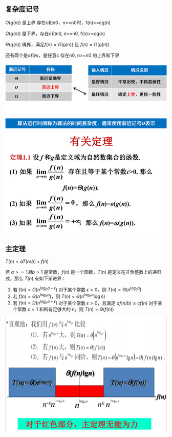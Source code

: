 ## 复杂度记号

$O(g(n))$ 是上界 存在c和n0，n>=n0时，f(n)<=cg(n)

$\Omega(g(n))$ 是下界，存在c和n0, n>=n0, f(n)>=cg(n)

$\Theta(g(n))$ 确界，满足$f(n)=O(g(n))$ 且 $f(n)=\Omega(g(n))$

还有两个是o和w，是任意c 存在n0, n>=n0 的上界和下界

![](img/2024-09-27-12-46-15.png)

![](img/2024-09-27-12-47-40.png)

## 主定理

$T(n) = aT(n/b) + f(n)$

若 $a>=1 且 b>1$ 是常数，$f(n)$ 是一个函数，$T(n)$ 是定义在非负整数上的递归式，那么 $T(n)$ 有如下渐进界：

1. 若 $f(n) = O(n^{log_b a - \epsilon})$ 对于某个常数 $\epsilon > 0$，则 $T(n) = \Theta(n^{log_b a})$
2. 若 $f(n) = \Theta(n^{log_b a})$，则 $T(n) = \Theta(n^{log_b a} \log n)$
3. 若 $f(n) = \Omega(n^{log_b a + \epsilon})$ 对于某个常数 $\epsilon > 0$，且满足 $a f(n/b) \leq c f(n)$ 对于某个常数 $c < 1$ 和所有足够大的 $n$，则 $T(n) = \Theta(f(n))$

![](img/2024-09-28-16-21-41.png)
